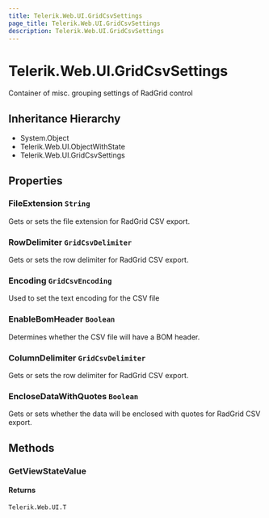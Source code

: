```yaml
---
title: Telerik.Web.UI.GridCsvSettings
page_title: Telerik.Web.UI.GridCsvSettings
description: Telerik.Web.UI.GridCsvSettings
---
```


# Telerik.Web.UI.GridCsvSettings

Container of misc. grouping settings of RadGrid control

## Inheritance Hierarchy

* System.Object
* Telerik.Web.UI.ObjectWithState
* Telerik.Web.UI.GridCsvSettings

## Properties

###  FileExtension `String`

Gets or sets the file extension for RadGrid CSV export.

###  RowDelimiter `GridCsvDelimiter`

Gets or sets the row delimiter for RadGrid CSV export.

###  Encoding `GridCsvEncoding`

Used to set the text encoding for the CSV file

###  EnableBomHeader `Boolean`

Determines whether the CSV file will have a BOM header.

###  ColumnDelimiter `GridCsvDelimiter`

Gets or sets the row delimiter for RadGrid CSV export.

###  EncloseDataWithQuotes `Boolean`

Gets or sets whether the data will be enclosed with quotes for RadGrid CSV export.

## Methods

###  GetViewStateValue

#### Returns

`Telerik.Web.UI.T` 

